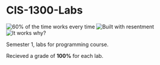 # CIS-1300-Labs
![60% of the time works every time](https://forthebadge.com/images/badges/60-percent-of-the-time-works-every-time.svg)
![Built with resentment](https://forthebadge.com/images/badges/built-with-resentment.svg)
![It works why?](https://forthebadge.com/images/badges/it-works-why.svg)

Semester 1, labs for programming course.

Recieved a grade of **100%** for each lab.
